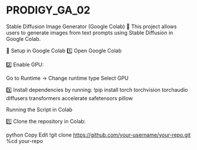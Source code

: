 # PRODIGY_GA_02 

Stable Diffusion Image Generator (Google Colab) 🚀
This project allows users to generate images from text prompts using Stable Diffusion in Google Colab.

🔧 Setup in Google Colab
1️⃣ Open Google Colab

2️⃣ Enable GPU:

Go to Runtime → Change runtime type
Select GPU

3️⃣ Install dependencies by running:
!pip install torch torchvision torchaudio diffusers transformers accelerate safetensors pillow

 Running the Script in Colab
 
1️⃣ Clone the repository in Colab:

python
Copy
Edit
!git clone https://github.com/your-username/your-repo.git
%cd your-repo

